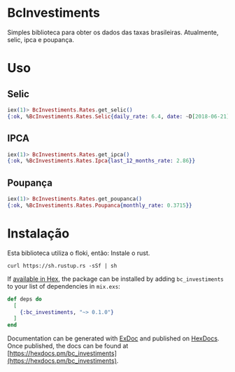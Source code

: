 # BcInvestiments

Simples biblioteca para obter os dados das taxas brasileiras. Atualmente, selic, ipca e poupança.



# Uso

## Selic

```elixir
iex(1)> BcInvestiments.Rates.get_selic()
{:ok, %BcInvestiments.Rates.Selic{daily_rate: 6.4, date: ~D[2018-06-21], rate: 6.5}}
```

## IPCA

```elixir
iex(1)> BcInvestiments.Rates.get_ipca()
{:ok, %BcInvestiments.Rates.Ipca{last_12_months_rate: 2.86}}
```

## Poupança

```elixir
iex(1)> BcInvestiments.Rates.get_poupanca()
{:ok, %BcInvestiments.Rates.Poupanca{monthly_rate: 0.3715}}
```


# Instalação

Esta biblioteca utiliza o floki, então:
Instale o rust.

```
curl https://sh.rustup.rs -sSf | sh

```

If [available in Hex](https://hex.pm/docs/publish), the package can be installed
by adding `bc_investiments` to your list of dependencies in `mix.exs`:

```elixir
def deps do
  [
    {:bc_investiments, "~> 0.1.0"}
  ]
end
```

Documentation can be generated with [ExDoc](https://github.com/elixir-lang/ex_doc)
and published on [HexDocs](https://hexdocs.pm). Once published, the docs can
be found at [https://hexdocs.pm/bc_investiments](https://hexdocs.pm/bc_investiments).
